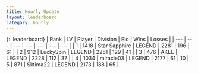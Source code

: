 ```yaml
---
title: Hourly Update
layout: leaderboard
category: hourly
---
```


{: .leaderboard}
| Rank | LV | Player | Division | Elo | Wins | Losses |
| --- | --- | --- | --- | --- | --- | --- |
| <span data-change="0">1</span> | 1418 | <span title="ID: 315148">Star Sapphire</span> | LEGEND | <span data-change="7">2281</span> | <span data-change="1">196</span> | <span data-change="0">61</span> |
| <span data-change="0">2</span> | 912 | <span title="ID: 498412">LuckySpin</span> | LEGEND | <span data-change="0">2251</span> | <span data-change="0">129</span> | <span data-change="0">41</span> |
| <span data-change="0">3</span> | 476 | <span title="ID: 455100">AKEE</span> | LEGEND | <span data-change="0">2228</span> | <span data-change="0">112</span> | <span data-change="0">37</span> |
| <span data-change="0">4</span> | 1034 | <span title="ID: 416373">miracle03</span> | LEGEND | <span data-change="0">2177</span> | <span data-change="0">61</span> | <span data-change="0">10</span> |
| <span data-change="0">5</span> | 871 | <span title="ID: 353063">Sktima22</span> | LEGEND | <span data-change="1">2173</span> | <span data-change="2">188</span> | <span data-change="1">65</span> |